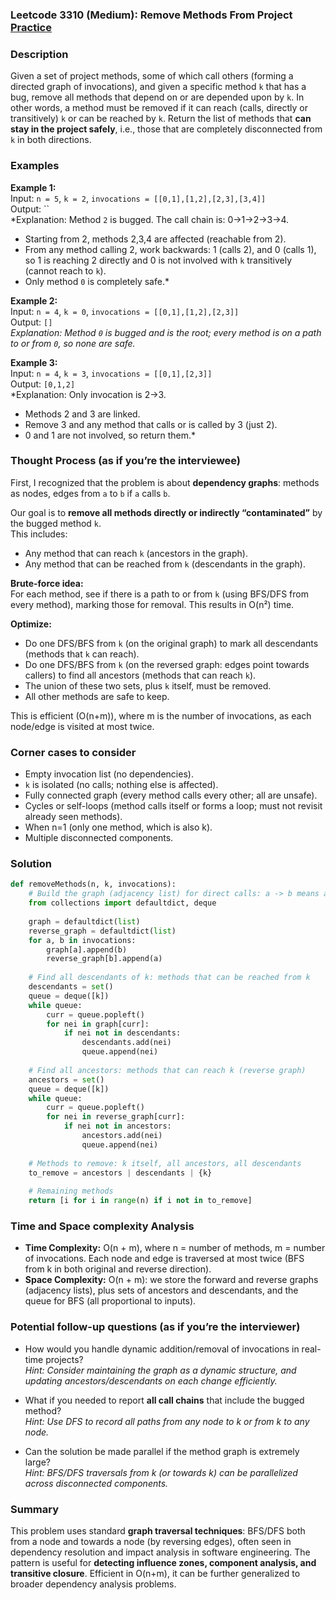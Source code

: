 ### Leetcode 3310 (Medium): Remove Methods From Project [Practice](https://leetcode.com/problems/remove-methods-from-project)

### Description  
Given a set of project methods, some of which call others (forming a directed graph of invocations), and given a specific method `k` that has a bug, remove all methods that depend on or are depended upon by `k`. In other words, a method must be removed if it can reach (calls, directly or transitively) `k` or can be reached by `k`. Return the list of methods that **can stay in the project safely**, i.e., those that are completely disconnected from `k` in both directions.

### Examples  

**Example 1:**  
Input: `n = 5`, `k = 2`, `invocations = [[0,1],[1,2],[2,3],[3,4]]`  
Output: ``  
*Explanation: Method `2` is bugged. The call chain is: 0→1→2→3→4.  
- Starting from 2, methods 2,3,4 are affected (reachable from 2).  
- From any method calling 2, work backwards: 1 (calls 2), and 0 (calls 1), so 1 is reaching 2 directly and 0 is not involved with `k` transitively (cannot reach to `k`).  
- Only method `0` is completely safe.*

**Example 2:**  
Input: `n = 4`, `k = 0`, `invocations = [[0,1],[1,2],[2,3]]`  
Output: `[]`  
*Explanation: Method `0` is bugged and is the root; every method is on a path to or from `0`, so none are safe.*

**Example 3:**  
Input: `n = 4`, `k = 3`, `invocations = [[0,1],[2,3]]`  
Output: `[0,1,2]`  
*Explanation: Only invocation is 2→3.  
- Methods 2 and 3 are linked.  
- Remove 3 and any method that calls or is called by 3 (just 2).  
- 0 and 1 are not involved, so return them.*


### Thought Process (as if you’re the interviewee)  
First, I recognized that the problem is about **dependency graphs**: methods as nodes, edges from `a` to `b` if `a` calls `b`.

Our goal is to **remove all methods directly or indirectly “contaminated”** by the bugged method `k`.  
This includes:
- Any method that can reach `k` (ancestors in the graph).
- Any method that can be reached from `k` (descendants in the graph).

**Brute-force idea:**  
For each method, see if there is a path to or from `k` (using BFS/DFS from every method), marking those for removal. This results in O(n²) time.

**Optimize:**
- Do one DFS/BFS from `k` (on the original graph) to mark all descendants (methods that `k` can reach).
- Do one DFS/BFS from `k` (on the reversed graph: edges point towards callers) to find all ancestors (methods that can reach `k`).
- The union of these two sets, plus `k` itself, must be removed.
- All other methods are safe to keep.

This is efficient (O(n+m)), where m is the number of invocations, as each node/edge is visited at most twice.

### Corner cases to consider  
- Empty invocation list (no dependencies).
- `k` is isolated (no calls; nothing else is affected).
- Fully connected graph (every method calls every other; all are unsafe).
- Cycles or self-loops (method calls itself or forms a loop; must not revisit already seen methods).
- When n=1 (only one method, which is also k).
- Multiple disconnected components.


### Solution

```python
def removeMethods(n, k, invocations):
    # Build the graph (adjacency list) for direct calls: a -> b means a calls b
    from collections import defaultdict, deque
    
    graph = defaultdict(list)
    reverse_graph = defaultdict(list)
    for a, b in invocations:
        graph[a].append(b)
        reverse_graph[b].append(a)
    
    # Find all descendants of k: methods that can be reached from k
    descendants = set()
    queue = deque([k])
    while queue:
        curr = queue.popleft()
        for nei in graph[curr]:
            if nei not in descendants:
                descendants.add(nei)
                queue.append(nei)
    
    # Find all ancestors: methods that can reach k (reverse graph)
    ancestors = set()
    queue = deque([k])
    while queue:
        curr = queue.popleft()
        for nei in reverse_graph[curr]:
            if nei not in ancestors:
                ancestors.add(nei)
                queue.append(nei)
    
    # Methods to remove: k itself, all ancestors, all descendants
    to_remove = ancestors | descendants | {k}
    
    # Remaining methods
    return [i for i in range(n) if i not in to_remove]
```

### Time and Space complexity Analysis  

- **Time Complexity:** O(n + m), where n = number of methods, m = number of invocations. Each node and edge is traversed at most twice (BFS from k in both original and reverse direction).
- **Space Complexity:** O(n + m): we store the forward and reverse graphs (adjacency lists), plus sets of ancestors and descendants, and the queue for BFS (all proportional to inputs).

### Potential follow-up questions (as if you’re the interviewer)  

- How would you handle dynamic addition/removal of invocations in real-time projects?  
  *Hint: Consider maintaining the graph as a dynamic structure, and updating ancestors/descendants on each change efficiently.*

- What if you needed to report **all call chains** that include the bugged method?  
  *Hint: Use DFS to record all paths from any node to k or from k to any node.*

- Can the solution be made parallel if the method graph is extremely large?  
  *Hint: BFS/DFS traversals from k (or towards k) can be parallelized across disconnected components.*

### Summary
This problem uses standard **graph traversal techniques**: BFS/DFS both from a node and towards a node (by reversing edges), often seen in dependency resolution and impact analysis in software engineering. The pattern is useful for **detecting influence zones, component analysis, and transitive closure**. Efficient in O(n+m), it can be further generalized to broader dependency analysis problems.